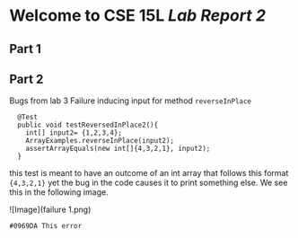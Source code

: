 # Welcome to CSE 15L *Lab Report 2*
## Part 1



## Part 2
Bugs from lab 3
Failure inducing input for method `reverseInPlace` 

```
  @Test
  public void testReversedInPlace2(){
    int[] input2= {1,2,3,4};
    ArrayExamples.reverseInPlace(input2);
    assertArrayEquals(new int[]{4,3,2,1}, input2);
  }
```
this test is meant to have an outcome of an int array that follows this format `{4,3,2,1}` yet the bug in the code causes it to print something else. We see this in the following image.

![Image](failure 1.png)


`#0969DA This error`
